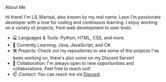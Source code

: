 About Me

Hi there! I'm LS_Wartaal, also known by my real name; Leon
I'm passionate developer with a love for coding and continuous learning. I enjoy working on a variety of projects, from web development to user tools. 
- 💻 Languages & Tools: Python, HTML, CSS, and more.
- 🌱 Currently Learning: Java, JavaScript, and C#.
- 🛠 Projects: Check out my repositories to see some of the projects I've been working on, there's also some on my Discord Server!
- 🤝 Collaboration: I'm always open to new opportunities and collaborations. Feel free to reach out!
- 📫 Contact: You can reach me via [Discord](https://discordapp.com/users/817767356973580298).
